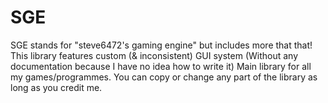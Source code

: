 # SGE
SGE stands for "steve6472's gaming engine" but includes more that that!
This library features custom (& inconsistent) GUI system (Without any documentation because I have no idea how to write it) 
Main library for all my games/programmes.
You can copy or change any part of the library as long as you credit me.
